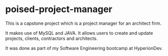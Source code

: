 # poised-project-manager
This is a capstone project which is a project manager for an architect firm. 

It makes use of MySQL and JAVA. It allows users to create and update projects, clients, contractors and architects. 

It was done as part of my Software Engineering bootcamp at HyperionDev.
